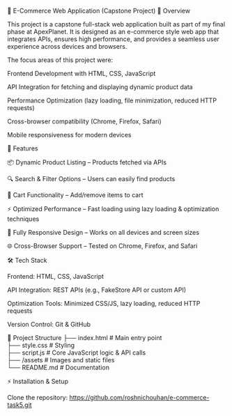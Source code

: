 🛒 E-Commerce Web Application (Capstone Project)
📌 Overview

This project is a capstone full-stack web application built as part of my final phase at ApexPlanet. It is designed as an e-commerce style web app that integrates APIs, ensures high performance, and provides a seamless user experience across devices and browsers.

The focus areas of this project were:

Frontend Development with HTML, CSS, JavaScript

API Integration for fetching and displaying dynamic product data

Performance Optimization (lazy loading, file minimization, reduced HTTP requests)

Cross-browser compatibility (Chrome, Firefox, Safari)

Mobile responsiveness for modern devices

🚀 Features

📦 Dynamic Product Listing – Products fetched via APIs

🔍 Search & Filter Options – Users can easily find products

🛒 Cart Functionality – Add/remove items to cart

⚡ Optimized Performance – Fast loading using lazy loading & optimization techniques

📱 Fully Responsive Design – Works on all devices and screen sizes

🌐 Cross-Browser Support – Tested on Chrome, Firefox, and Safari

🛠️ Tech Stack

Frontend: HTML, CSS, JavaScript

API Integration: REST APIs (e.g., FakeStore API or custom API)

Optimization Tools: Minimized CSS/JS, lazy loading, reduced HTTP requests

Version Control: Git & GitHub

📂 Project Structure
├── index.html          # Main entry point  
├── style.css           # Styling  
├── script.js           # Core JavaScript logic & API calls  
├── /assets             # Images and static files  
└── README.md           # Documentation  

⚡ Installation & Setup

Clone the repository: https://github.com/roshnichouhan/e-commerce-task5.git

